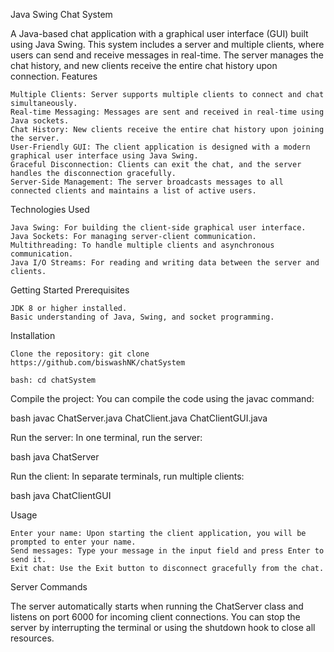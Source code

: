 Java Swing Chat System

A Java-based chat application with a graphical user interface (GUI) built using Java Swing. This system includes a server and multiple clients, where users can send and receive messages in real-time. The server manages the chat history, and new clients receive the entire chat history upon connection.
Features

    Multiple Clients: Server supports multiple clients to connect and chat simultaneously.
    Real-time Messaging: Messages are sent and received in real-time using Java sockets.
    Chat History: New clients receive the entire chat history upon joining the server.
    User-Friendly GUI: The client application is designed with a modern graphical user interface using Java Swing.
    Graceful Disconnection: Clients can exit the chat, and the server handles the disconnection gracefully.
    Server-Side Management: The server broadcasts messages to all connected clients and maintains a list of active users.

Technologies Used

    Java Swing: For building the client-side graphical user interface.
    Java Sockets: For managing server-client communication.
    Multithreading: To handle multiple clients and asynchronous communication.
    Java I/O Streams: For reading and writing data between the server and clients.

Getting Started
Prerequisites

    JDK 8 or higher installed.
    Basic understanding of Java, Swing, and socket programming.

Installation

    Clone the repository: git clone https://github.com/biswashNK/chatSystem

    bash: cd chatSystem




Compile the project: You can compile the code using the javac command:

bash javac ChatServer.java ChatClient.java ChatClientGUI.java


Run the server: In one terminal, run the server:

bash java ChatServer

Run the client: In separate terminals, run multiple clients:

bash java ChatClientGUI

Usage

    Enter your name: Upon starting the client application, you will be prompted to enter your name.
    Send messages: Type your message in the input field and press Enter to send it.
    Exit chat: Use the Exit button to disconnect gracefully from the chat.

Server Commands

The server automatically starts when running the ChatServer class and listens on port 6000 for incoming client connections. You can stop the server by interrupting the terminal or using the shutdown hook to close all resources.

